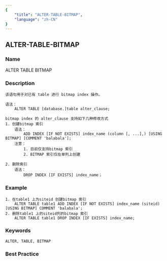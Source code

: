 ```yaml
---
{
    "title": "ALTER-TABLE-BITMAP",
    "language": "zh-CN"
}
---
```


<!--
Licensed to the Apache Software Foundation (ASF) under one
or more contributor license agreements.  See the NOTICE file
distributed with this work for additional information
regarding copyright ownership.  The ASF licenses this file
to you under the Apache License, Version 2.0 (the
"License"); you may not use this file except in compliance
with the License.  You may obtain a copy of the License at

  http://www.apache.org/licenses/LICENSE-2.0

Unless required by applicable law or agreed to in writing,
software distributed under the License is distributed on an
"AS IS" BASIS, WITHOUT WARRANTIES OR CONDITIONS OF ANY
KIND, either express or implied.  See the License for the
specific language governing permissions and limitations
under the License.
-->

## ALTER-TABLE-BITMAP

### Name

ALTER  TABLE  BITMAP

### Description

```text
该语句用于对已有 table 进行 bitmap index 操作。

语法：
    ALTER TABLE [database.]table alter_clause;

bitmap index 的 alter_clause 支持如下几种修改方式
1. 创建bitmap 索引
    语法：
        ADD INDEX [IF NOT EXISTS] index_name (column [, ...],) [USING BITMAP] [COMMENT 'balabala'];
    注意：
        1. 目前仅支持bitmap 索引
        2. BITMAP 索引仅在单列上创建

2. 删除索引
    语法：
        DROP INDEX [IF EXISTS] index_name；
```



### Example

```text
1. 在table1 上为siteid 创建bitmap 索引
    ALTER TABLE table1 ADD INDEX [IF NOT EXISTS] index_name (siteid) [USING BITMAP] COMMENT 'balabala';
2. 删除table1 上的siteid列的bitmap 索引
    ALTER TABLE table1 DROP INDEX [IF EXISTS] index_name;
```



### Keywords

```text
ALTER, TABLE, BITMAP
```

### Best Practice

